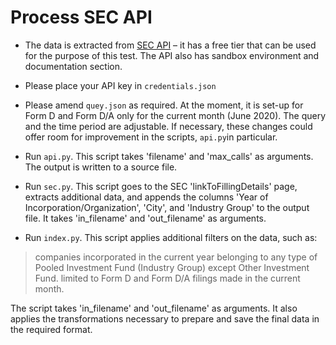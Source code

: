 # Process SEC API

* The data is extracted from [SEC API](https://sec-api.io) – it has a free tier that can be used for the
purpose of this test. The API also has sandbox environment and documentation section.

* Please place your API key in `credentials.json`

* Please amend `quey.json` as required. At the moment, it is set-up for Form D and Form D/A only for the current month (June 2020). The query and the time period are adjustable. If necessary, these changes could offer room for improvement in the scripts, `api.py`in particular.

* Run `api.py`. This script takes 'filename' and 'max_calls' as arguments. The output is written to a source file.

* Run `sec.py`. This script goes to the SEC 'linkToFillingDetails' page, extracts additional data, and appends the columns 'Year of Incorporation/Organization', 'City', and 'Industry Group' to the output file. It takes 'in_filename' and 'out_filename' as arguments.

* Run `index.py`. This script applies additional filters on the data, such as:

> companies incorporated in the current year
> belonging to any type of Pooled Investment Fund (Industry Group) except Other Investment Fund.
> limited to Form D and Form D/A filings made in the current month.

The script takes 'in_filename' and 'out_filename' as arguments. It also applies the transformations necessary to prepare and save the final data in the required format.

